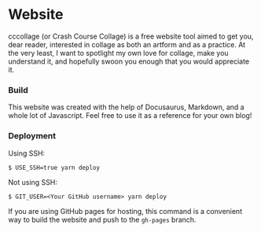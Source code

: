 # Website

cccollage (or Crash Course Collage) is a free website tool aimed to get you, dear reader, interested in collage as both an artform and as a practice. At the very least, I want to spotlight my own love for collage, make you understand it, and hopefully swoon you enough that you would appreciate it.

### Build

This website was created with the help of Docusaurus, Markdown, and a whole lot of Javascript. Feel free to use it as a reference for your own blog!

### Deployment

Using SSH:

```
$ USE_SSH=true yarn deploy
```

Not using SSH:

```
$ GIT_USER=<Your GitHub username> yarn deploy
```

If you are using GitHub pages for hosting, this command is a convenient way to build the website and push to the `gh-pages` branch.

